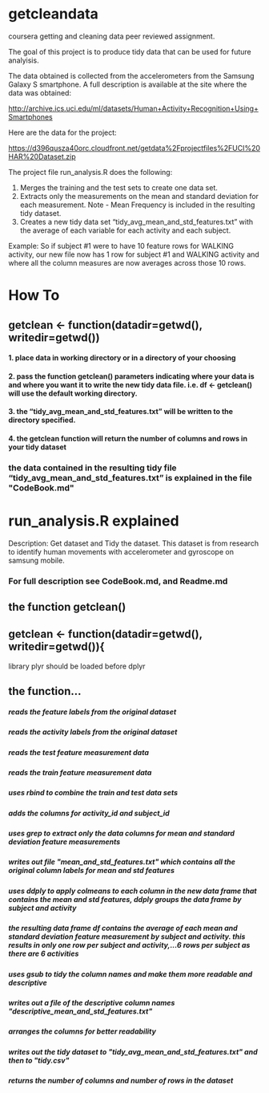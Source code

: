 # getcleandata
coursera getting and cleaning data peer reviewed assignment.

The goal of this project is to produce tidy data that can be used for future analyisis.

The data obtained is collected from the accelerometers from the Samsung Galaxy S smartphone. A full description is available at the site where the data was obtained:

http://archive.ics.uci.edu/ml/datasets/Human+Activity+Recognition+Using+Smartphones

Here are the data for the project:

https://d396qusza40orc.cloudfront.net/getdata%2Fprojectfiles%2FUCI%20HAR%20Dataset.zip

The project file run_analysis.R does the following:
1.  Merges the training and the test sets to create one data set.
2.  Extracts only the measurements on the mean and standard deviation for each measurement.  Note - Mean Frequency is included in the resulting tidy dataset.
3.  Creates a new tidy data set “tidy_avg_mean_and_std_features.txt” with the average of each variable for each activity and each subject.  

Example: So if subject #1 were to have 10 feature rows for WALKING activity, our new file now has 1 row for subject #1 and WALKING activity and where all the column measures are now averages across those 10 rows.  

# How To
## getclean <- function(datadir=getwd(), writedir=getwd())

#### 1.  place data in working directory or in a directory of your choosing
#### 2.  pass the function getclean() parameters indicating where your data is and where you want it to write the new tidy data file.  i.e.  df <- getclean() will use the default working directory.
#### 3. the “tidy_avg_mean_and_std_features.txt” will be written to the directory specified.  
#### 4. the getclean function will return the number of columns and rows in your tidy dataset

### the data contained in the resulting tidy file “tidy_avg_mean_and_std_features.txt” is explained in the file "CodeBook.md"

# run_analysis.R explained

Description: Get dataset and Tidy the dataset.  This dataset is from research to identify human movements with accelerometer and gyroscope on samsung mobile.
### For full description see CodeBook.md, and Readme.md

## the function getclean()
## getclean <- function(datadir=getwd(), writedir=getwd()){

library plyr should be loaded before dplyr
        
## the function...
##### reads the feature labels from the original dataset
##### reads the activity labels from the original dataset
##### reads the test feature measurement data
##### reads the train feature measurement data
##### uses rbind to combine the train and test data sets
##### adds the columns for activity_id and subject_id
##### uses grep to extract only the data columns for mean and standard deviation feature measurements
##### writes out file "mean_and_std_features.txt" which contains all the original column labels for mean and std features
##### uses ddply to apply colmeans to each column in the new data frame that contains the mean and std features, ddply groups the data frame by subject and activity
##### the resulting data frame df contains the average of each mean and standard deviation feature measurement by subject and activity.  this results in only one row per subject and activity,...6 rows per subject as there are 6 activities
##### uses gsub to tidy the column names and make them more readable and descriptive
##### writes out a file of the descriptive column names "descriptive_mean_and_std_features.txt"
##### arranges the columns for better readability
##### writes out the tidy dataset to "tidy_avg_mean_and_std_features.txt" and then to "tidy.csv"
##### returns the number of columns and number of rows in the dataset 


